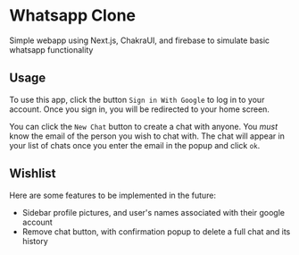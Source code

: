# Whatsapp Clone

Simple webapp using Next.js, ChakraUI, and firebase to simulate basic whatsapp functionality

## Usage

To use this app, click the button `Sign in With Google` to log in to your account. Once you sign in, you will be redirected to your home screen.

You can click the `New Chat` button to create a chat with anyone. You _must_ know the email of the person you wish to chat with. The chat will appear in your list of chats once you enter the email in the popup and click `ok`.


## Wishlist

Here are some features to be implemented in the future:
- Sidebar profile pictures, and user's names associated with their google account
- Remove chat button, with confirmation popup to delete a full chat and its history
